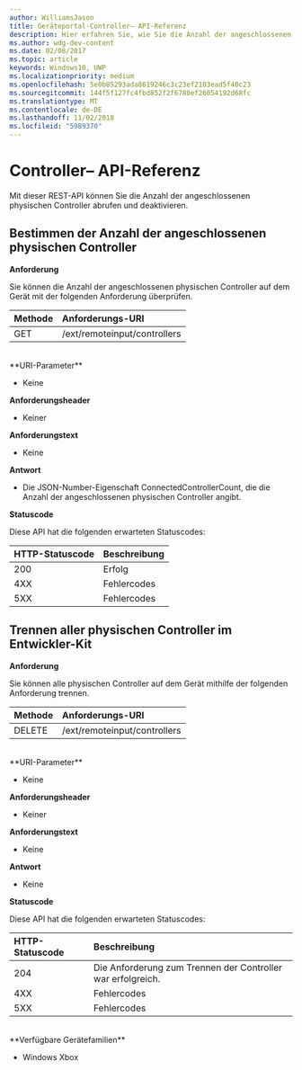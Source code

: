 ```yaml
---
author: WilliamsJason
title: Geräteportal-Controller– API-Referenz
description: Hier erfahren Sie, wie Sie die Anzahl der angeschlossenen physischen Controller abrufen und sie programmgesteuert deaktivieren.
ms.author: wdg-dev-content
ms.date: 02/08/2017
ms.topic: article
keywords: Windows10, UWP
ms.localizationpriority: medium
ms.openlocfilehash: 5e0b85293ada8619246c3c23ef2103ead5f40c23
ms.sourcegitcommit: 144f5f127fc4fbd852f2f6780ef26054192d68fc
ms.translationtype: MT
ms.contentlocale: de-DE
ms.lasthandoff: 11/02/2018
ms.locfileid: "5989370"
---
```

# <a name="controller-api-reference"></a>Controller– API-Referenz   
Mit dieser REST-API können Sie die Anzahl der angeschlossenen physischen Controller abrufen und deaktivieren.

## <a name="determine-the-number-of-attached-physical-controllers"></a>Bestimmen der Anzahl der angeschlossenen physischen Controller

**Anforderung**

Sie können die Anzahl der angeschlossenen physischen Controller auf dem Gerät mit der folgenden Anforderung überprüfen.

Methode      | Anforderungs-URI
:------     | :-----
GET | /ext/remoteinput/controllers
<br />
**URI-Parameter**

- Keine

**Anforderungsheader**

- Keiner

**Anforderungstext**   

- Keine

**Antwort**   

- Die JSON-Number-Eigenschaft ConnectedControllerCount, die die Anzahl der angeschlossenen physischen Controller angibt.

**Statuscode**

Diese API hat die folgenden erwarteten Statuscodes:

HTTP-Statuscode      | Beschreibung
:------     | :-----
200 | Erfolg
4XX | Fehlercodes
5XX | Fehlercodes

## <a name="disconnect-all-physical-controllers-on-the-devkit"></a>Trennen aller physischen Controller im Entwickler-Kit

**Anforderung**

Sie können alle physischen Controller auf dem Gerät mithilfe der folgenden Anforderung trennen.

Methode      | Anforderungs-URI
:------     | :-----
DELETE | /ext/remoteinput/controllers
<br />
**URI-Parameter**

- Keine

**Anforderungsheader**

- Keiner

**Anforderungstext**   

- Keine

**Antwort**   

- Keine 

**Statuscode**

Diese API hat die folgenden erwarteten Statuscodes:

HTTP-Statuscode      | Beschreibung
:------     | :-----
204 | Die Anforderung zum Trennen der Controller war erfolgreich.
4XX | Fehlercodes
5XX | Fehlercodes

<br />
**Verfügbare Gerätefamilien**

* Windows Xbox
